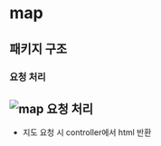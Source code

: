 # map
## 패키지 구조
### 요청 처리
![map 요청 처리](https://user-images.githubusercontent.com/59993347/178674671-4aa22bc2-7105-4a4c-8a82-7be1b4906850.png)
- 
- 지도 요청 시 controller에서 html 반환